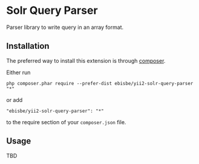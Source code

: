 Solr Query Parser
=================
Parser library to write query in an array format.

Installation
------------

The preferred way to install this extension is through [composer](http://getcomposer.org/download/).

Either run

```
php composer.phar require --prefer-dist ebisbe/yii2-solr-query-parser "*"
```

or add

```
"ebisbe/yii2-solr-query-parser": "*"
```

to the require section of your `composer.json` file.


Usage
-----

TBD